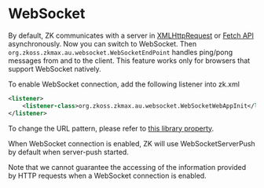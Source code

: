 # WebSocket

By default, ZK communicates with a server in
[XMLHttpRequest](https://developer.mozilla.org/en-US/docs/Web/API/XMLHttpRequest)
or [Fetch
API](https://developer.mozilla.org/en-US/docs/Web/API/Fetch_API/Using_Fetch)
asynchronously. Now you can switch to WebSocket. Then
`org.zkoss.zkmax.au.websocket.WebSocketEndPoint`
handles ping/pong messages from and to the client. This feature works
only for browsers that support WebSocket natively.

To enable WebSocket connection, add the following listener into zk.xml

```xml
<listener>
    <listener-class>org.zkoss.zkmax.au.websocket.WebSocketWebAppInit</listener-class>
</listener>
```

To change the URL pattern, please refer to [this library
property]({{site.baseUrl}}/zk_config_ref/The_Library_Properties/org.zkoss.zkmax.au.websocket.WebSocketEndPoint.urlPattern).

When WebSocket connection is enabled, ZK will use WebSocketServerPush by
default when server-push started.

Note that we cannot guarantee the accessing of the information provided
by HTTP requests when a WebSocket connection is enabled.
